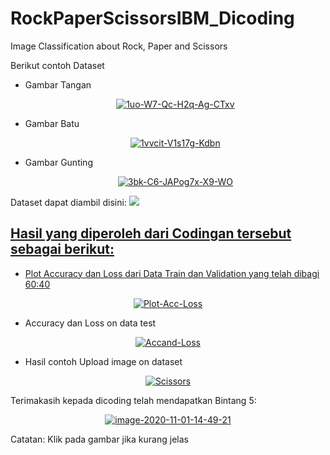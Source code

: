 # RockPaperScissorsIBM_Dicoding
Image Classification about Rock, Paper and Scissors

Berikut contoh Dataset
- Gambar Tangan
  <p align="center">
  <a href="https://postimg.cc/1gMzYnj0" target="_blank"><img src="https://i.postimg.cc/1gMzYnj0/1uo-W7-Qc-H2q-Ag-CTxv.png" alt="1uo-W7-Qc-H2q-Ag-CTxv"/></a>
  </p>
- Gambar Batu
  <p align="center">
  <a href="https://postimg.cc/5Y0tc4hh" target="_blank"><img src="https://i.postimg.cc/5Y0tc4hh/1vvcit-V1s17g-Kdbn.png" alt="1vvcit-V1s17g-Kdbn"/></a>
  </p>  
- Gambar Gunting
  <p align="center">
  <a href="https://postimg.cc/62mpBswy" target="_blank"><img src="https://i.postimg.cc/62mpBswy/3bk-C6-JAPog7x-X9-WO.png" alt="3bk-C6-JAPog7x-X9-WO"/></a>
  </p>  

Dataset dapat diambil disini: <a href="https://www.kaggle.com/drgfreeman/rockpaperscissors" target="blank"><img src="https://img.shields.io/badge/Rock%20Paper%20Scissors-%2320BEFF.svg?&logo=kaggle&logoColor=white" >


## Hasil yang diperoleh dari Codingan tersebut sebagai berikut:
- Plot Accuracy dan Loss dari Data Train dan Validation yang telah dibagi 60:40
<p align="center">
<a href="https://postimg.cc/nCCpnSwD" target="_blank"><img src="https://i.postimg.cc/nCCpnSwD/Plot-Acc-Loss.jpg" alt="Plot-Acc-Loss" /></a>
</p>

- Accuracy dan Loss on data test
<p align="center">
<a href="https://postimg.cc/kDM7pgQw" target="_blank"><img src="https://i.postimg.cc/kDM7pgQw/Accand-Loss.jpg" alt="Accand-Loss"/></a>
</p>

- Hasil contoh Upload image on dataset
<p align="center">
<a href="https://postimg.cc/5jPfdWpJ" target="_blank"><img src="https://i.postimg.cc/5jPfdWpJ/Scissors.jpg" alt="Scissors"/></a>
</p>
  
  
Terimakasih kepada dicoding telah mendapatkan Bintang 5:
<p align="center">
<a href='https://postimg.cc/dLM40L5j' target='_blank'><img src='https://i.postimg.cc/dLM40L5j/image-2020-11-01-14-49-21.png' border='0' alt='image-2020-11-01-14-49-21'/></a>
</p>

Catatan: Klik pada gambar jika kurang jelas
